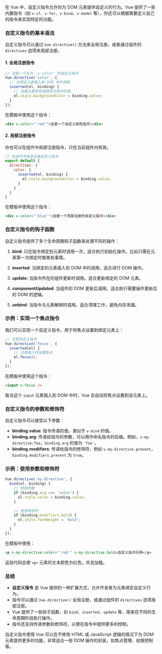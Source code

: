 在 Vue 中，自定义指令允许你为 DOM 元素提供自定义的行为。Vue 提供了一些内置指令（如 `v-if`、`v-for`、`v-bind`、`v-model` 等），你还可以根据需要定义自己的指令来实现特定的功能。

### 自定义指令的基本语法

自定义指令可以通过 `Vue.directive()` 方法来全局注册，或者通过组件的 `directives` 选项来局部注册。

#### 1. 全局注册指令

```javascript
// 注册一个名为 'v-color' 的自定义指令
Vue.directive('color', {
  // 当绑定元素插入到 DOM 中时调用
  inserted(el, binding) {
    // 设置元素的背景颜色为指令的值
    el.style.backgroundColor = binding.value;
  }
});
```

在模板中使用这个指令：

```html
<div v-color="'red'">这是一个自定义颜色指令</div>
```

#### 2. 局部注册指令

你也可以在组件中局部注册指令，只在当前组件内有效。

```javascript
// 在组件中局部注册自定义指令
export default {
  directives: {
    color: {
      inserted(el, binding) {
        el.style.backgroundColor = binding.value;
      }
    }
  }
}
```

在模板中使用这个指令：

```html
<div v-color="'blue'">这是一个局部注册的自定义指令</div>
```

### 自定义指令的钩子函数

自定义指令提供了多个生命周期钩子函数来处理不同的操作：

1. **bind**: 只在指令绑定到元素时调用一次，适合执行初始化操作。比如只需在元素第一次绑定时做某些事情。

2. **inserted**: 当绑定的元素插入到 DOM 中时调用。适合进行 DOM 操作。

3. **update**: 当指令所在的组件更新时调用。适合更新绑定的 DOM 元素。

4. **componentUpdated**: 当组件的 DOM 更新后调用。适合执行需要操作更新后的 DOM 的逻辑。

5. **unbind**: 当指令与元素解绑时调用。适合清理工作，避免内存泄漏。

### 示例：实现一个焦点指令

我们可以实现一个自定义指令，用于将焦点设置到绑定元素上：

```javascript
// 注册自定义指令
Vue.directive('focus', {
  inserted(el) {
    // 元素插入时设置焦点
    el.focus();
  }
});
```

在模板中使用这个指令：

```html
<input v-focus />
```

每当这个 `input` 元素插入到 DOM 中时，Vue 会自动将焦点设置到该元素上。

### 自定义指令的参数和修饰符

自定义指令可以接受以下参数：

- **binding.value**: 指令传递的值，类似于 `v-bind` 的值。
- **binding.arg**: 传递给指令的参数，可以用作命名指令的后缀。例如，`v-my-directive:foo`，`binding.arg` 的值为 `'foo'`。
- **binding.modifiers**: 传递给指令的修饰符，例如 `v-my-directive.prevent`，`binding.modifiers.prevent` 为 `true`。

### 示例：使用参数和修饰符

```javascript
Vue.directive('my-directive', {
  bind(el, binding) {
    // 使用参数
    if (binding.arg === 'color') {
      el.style.color = binding.value;
    }
    
    // 使用修饰符
    if (binding.modifiers.bold) {
      el.style.fontWeight = 'bold';
    }
  }
});
```

在模板中使用：

```html
<p v-my-directive:color="'red'" v-my-directive.bold>自定义指令示例</p>
```

这段代码会使 `<p>` 元素的文本颜色为红色，并且加粗。

### 总结

- **自定义指令** 是 Vue 提供的一种扩展方式，允许开发者为元素绑定自定义行为。
- 指令可以通过 `Vue.directive()` 全局注册，或通过组件的 `directives` 选项局部注册。
- Vue 提供了一些钩子函数，如 `bind`、`inserted`、`update` 等，用来在不同的生命周期阶段执行操作。
- 指令还支持传递参数和修饰符，以便在指令中提供更多的控制。

自定义指令使得 Vue 可以在不修改 HTML 或 JavaScript 逻辑的情况下为 DOM 元素提供更多的功能，非常适合一些 DOM 操作的封装，如焦点管理、权限控制等。